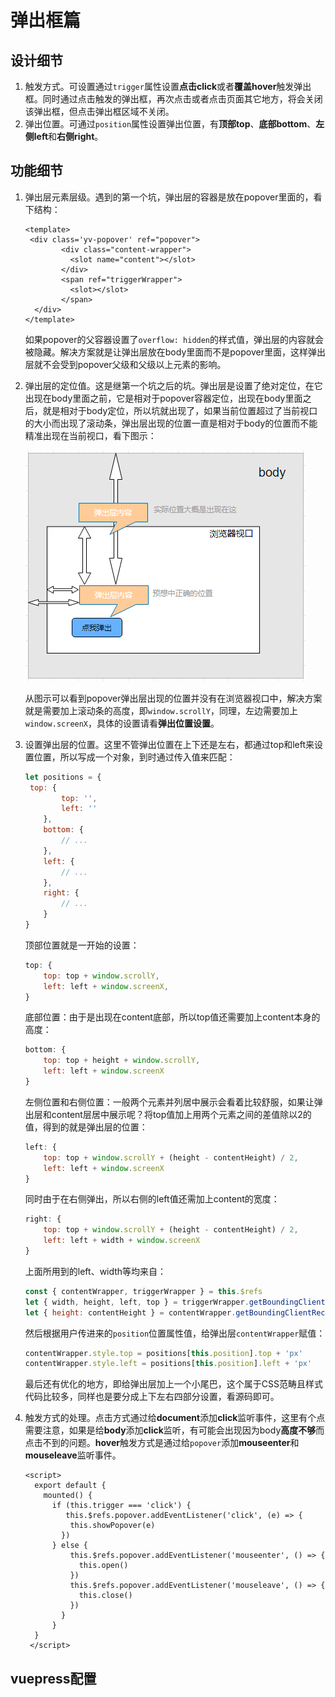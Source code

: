# 弹出框篇

## 设计细节
1. 触发方式。可设置通过`trigger`属性设置**点击click**或者**覆盖hover**触发弹出框。同时通过点击触发的弹出框，再次点击或者点击页面其它地方，将会关闭该弹出框，但点击弹出框区域不关闭。
2. 弹出位置。可通过`position`属性设置弹出位置，有**顶部top**、**底部bottom**、**左侧left**和**右侧right**。

## 功能细节

1. 弹出层元素层级。遇到的第一个坑，弹出层的容器是放在popover里面的，看下结构：

   ```vue
   <template>
   	<div class='yv-popover' ref="popover">
           <div class="content-wrapper">
             <slot name="content"></slot>
           </div>
           <span ref="triggerWrapper">
             <slot></slot>
           </span>
     </div>
   </template>
   ```

   如果popover的父容器设置了`overflow: hidden`的样式值，弹出层的内容就会被隐藏。解决方案就是让弹出层放在body里面而不是popover里面，这样弹出层就不会受到popover父级和父级以上元素的影响。

2. 弹出层的定位值。这是继第一个坑之后的坑。弹出层是设置了绝对定位，在它出现在body里面之前，它是相对于popover容器定位，出现在body里面之后，就是相对于body定位，所以坑就出现了，如果当前位置超过了当前视口的大小而出现了滚动条，弹出层出现的位置一直是相对于body的位置而不能精准出现在当前视口，看下图示：

   ![](../public/images/popover1.png)

   从图示可以看到popover弹出层出现的位置并没有在浏览器视口中，解决方案就是需要加上滚动条的高度，即`window.scrollY`，同理，左边需要加上`window.screenX`，具体的设置请看**弹出位置设置**。

3. 设置弹出层的位置。这里不管弹出位置在上下还是左右，都通过top和left来设置位置，所以写成一个对象，到时通过传入值来匹配：

   ```javascript
   let positions = {
   	top: {
           top: '',
           left: ''
       },
       bottom: {
           // ...
       },
       left: {
           // ...
       },
       right: {
           // ...
       }
   }
   ```

   顶部位置就是一开始的设置：

   ```javascript
   top: {
       top: top + window.scrollY,
       left: left + window.screenX,
   }
   ```

   底部位置：由于是出现在content底部，所以top值还需要加上content本身的高度：

   ```javascript
   bottom: {
       top: top + height + window.scrollY,
       left: left + window.screenX
   }
   ```

   左侧位置和右侧位置：一般两个元素并列居中展示会看着比较舒服，如果让弹出层和content层居中展示呢？将top值加上用两个元素之间的差值除以2的值，得到的就是弹出层的位置：
   
   ```javascript
   left: {
       top: top + window.scrollY + (height - contentHeight) / 2,
       left: left + window.screenX
   }
   ```
   
   同时由于在右侧弹出，所以右侧的left值还需加上content的宽度：
   
   ```javascript
   right: {
       top: top + window.scrollY + (height - contentHeight) / 2,
       left: left + width + window.screenX
   }
   ```
   
   上面所用到的left、width等均来自：
   
   ```javascript
   const { contentWrapper, triggerWrapper } = this.$refs
   let { width, height, left, top } = triggerWrapper.getBoundingClientRect()
   let { height: contentHeight } = contentWrapper.getBoundingClientRect()
   ```
   
   然后根据用户传进来的`position`位置属性值，给弹出层`contentWrapper`赋值：
   
   ```javascript
   contentWrapper.style.top = positions[this.position].top + 'px'
   contentWrapper.style.left = positions[this.position].left + 'px'
   ```
   
   最后还有优化的地方，即给弹出层加上一个小尾巴，这个属于CSS范畴且样式代码比较多，同样也是要分成上下左右四部分设置，看源码即可。

4. 触发方式的处理。点击方式通过给**document**添加**click**监听事件，这里有个点需要注意，如果是给**body**添加**click**监听，有可能会出现因为body**高度不够**而点击不到的问题。**hover**触发方式是通过给`popover`添加**mouseenter**和**mouseleave**监听事件。

   ```vue
   <script>
     export default {
       mounted() {
         if (this.trigger === 'click') {
         	this.$refs.popover.addEventListener('click', (e) => {
             this.showPopover(e)
           })
         } else {
             this.$refs.popover.addEventListener('mouseenter', () => {
               this.open()
             })
             this.$refs.popover.addEventListener('mouseleave', () => {
               this.close()
             })
           }
         }
     }
    </script>
   ```

   



## vuepress配置

